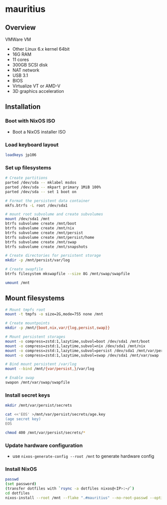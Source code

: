 # mauritius
## Overview
VMWare VM

 * Other Linux 6.x kernel 64bit
 * 16G RAM
 * 11 cores
 * 300GB SCSI disk
 * NAT network
 * USB 3.1
 * BIOS
 * Virtualize VT or AMD-V
 * 3D graphics acceleration

## Installation
### Boot with NixOS ISO
- Boot a NixOS installer ISO

### Load keyboard layout
```sh
loadkeys jp106
```

### Set up filesystems
```sh
# Create partitions
parted /dev/sda -- mklabel msdos
parted /dev/sda -- mkpart primary 1MiB 100%
parted /dev/sda -- set 1 boot on

# Format the persistent data container
mkfs.btrfs -L root /dev/sda1

# mount root subvolume and create subvolumes
mount /dev/sda1 /mnt
btrfs subvolume create /mnt/boot
btrfs subvolume create /mnt/nix
btrfs subvolume create /mnt/persist
btrfs subvolume create /mnt/persist/home
btrfs subvolume create /mnt/swap
btrfs subvolume create /mnt/snapshots

# Create directories for persistent storage
mkdir -p /mnt/persist/var/log

# Create swapfile
btrfs filesystem mkswapfile --size 8G /mnt/swap/swapfile

umount /mnt
```

## Mount filesystems
```sh
# Mount tmpfs root
mount -t tmpfs -o size=2G,mode=755 none /mnt

# Create mountpoints
mkdir -p /mnt/{boot,nix,var/{log,persist,swap}}

# Mount persistent storages
mount -o compress=zstd:1,lazytime,subvol=boot /dev/sda1 /mnt/boot
mount -o compress=zstd:1,lazytime,subvol=nix /dev/sda1 /mnt/nix
mount -o compress=zstd:1,lazytime,subvol=persist /dev/sda1 /mnt/var/persist
mount -o compress=zstd:1,lazytime,subvol=swap /dev/sda1 /mnt/var/swap

# Bind mount persistent /var/log
mount --bind /mnt/{var/persist,}/var/log

# Enable swap
swapon /mnt/var/swap/swapfile
```

### Install secret keys
```sh
mkdir /mnt/var/persist/secrets

cat <<'EOS' >/mnt/var/persist/secrets/age.key
(age secret key)
EOS

chmod 400 /mnt/var/persist/secrets/*
```

### Update hardware configuration
 * use `nixos-generate-config --root /mnt` to generate hardware config

### Install NixOS
```sh
passwd
(set password)
(transfer dotfiles with `rsync -a dotfiles nixos@<IP>:~/`)
cd dotfiles
nixos-install --root /mnt --flake ".#mauritius" --no-root-passwd --option substituters http://peregrine.v.f2l.cc:5000 --option trusted-public-keys "peregrine:ttyus2jSLVWOMNfGkwgC71iJ36DZgJINICtkdUMeg8k="
```
